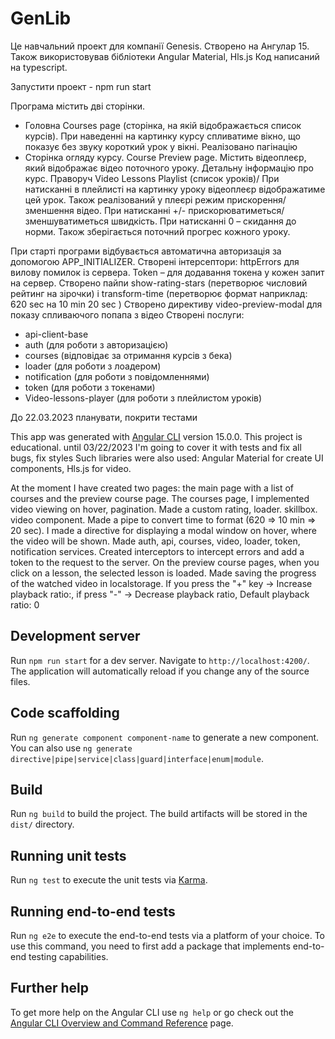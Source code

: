 # GenLib

Це навчальний проект для компанії Genesis.
Створено на Ангулар 15. Також використовував бібліотеки Angular Material, Hls.js
Код написаний на typescript.

Запустити проект - npm run start

Програма містить дві сторінки.

- Головна Courses page (сторінка, на якій відображається список курсів).
  При наведенні на картинку курсу спливатиме вікно, що показує без звуку короткий урок у вікні.
  Реалізовано пагінацію
- Сторінка огляду курсу. Course Preview page.
  Містить відеоплеєр, який відображає відео поточного уроку. Детальну інформацію про курс. Праворуч Video Lessons Playlist (список уроків)/
  При натисканні в плейлисті на картинку уроку відеоплеєр відображатиме цей урок.
  Також реалізований у плеєрі режим прискорення/зменшення відео. При натисканні +/- прискорюватиметься/зменшуватиметься швидкість.
  При натисканні 0 – скидання до норми.
  Також зберігається поточний прогрес кожного уроку.

При старті програми відбувається автоматична авторизація за допомогою APP_INITIALIZER.
Створені інтерсептори: httpErrors для вилову помилок із сервера. Token – для додавання токена у кожен запит на сервер.
Створено пайпи show-rating-stars (перетворює числовий рейтинг на зірочки)
і transform-time (перетворює формат наприклад: 620 sec на 10 min 20 sec )
Створено директиву video-preview-modal для показу спливаючого попапа з відео
Створені послуги:

- api-client-base
- auth (для роботи з авторизацією)
- courses (відповідає за отримання курсів з бека)
- loader (для роботи з лоадером)
- notification (для роботи з повідомленнями)
- token (для роботи з токенами)
- Video-lessons-player (для роботи з плейлистом уроків)

До 22.03.2023 планувати, покрити тестами

This app was generated with [Angular CLI](https://github.com/angular/angular-cli) version 15.0.0.
This project is educational. until 03/22/2023 I'm going to cover it with tests and fix all bugs, fix styles
Such libraries were also used: Angular Material for create UI components, Hls.js for video.

At the moment I have created two pages: the main page with a list of courses and the preview course page.
The courses page, I implemented video viewing on hover, pagination. Made a custom rating, loader. skillbox. video component. Made a pipe to convert time to format (620 => 10 min => 20 sec). I made a directive for displaying a modal window on hover, where the video will be shown. Made auth, api, courses, video, loader, token, notification services. Created interceptors to intercept errors and add a token to the request to the server. On the preview course pages, when you click on a lesson, the selected lesson is loaded. Made saving the progress of the watched video in localstorage. If you press the "+" key -> Increase playback ratio:, if press "-" -> Decrease playback ratio, Default playback ratio: 0

## Development server

Run `npm run start` for a dev server. Navigate to `http://localhost:4200/`. The application will automatically reload if you change any of the source files.

## Code scaffolding

Run `ng generate component component-name` to generate a new component. You can also use `ng generate directive|pipe|service|class|guard|interface|enum|module`.

## Build

Run `ng build` to build the project. The build artifacts will be stored in the `dist/` directory.

## Running unit tests

Run `ng test` to execute the unit tests via [Karma](https://karma-runner.github.io).

## Running end-to-end tests

Run `ng e2e` to execute the end-to-end tests via a platform of your choice. To use this command, you need to first add a package that implements end-to-end testing capabilities.

## Further help

To get more help on the Angular CLI use `ng help` or go check out the [Angular CLI Overview and Command Reference](https://angular.io/cli) page.
